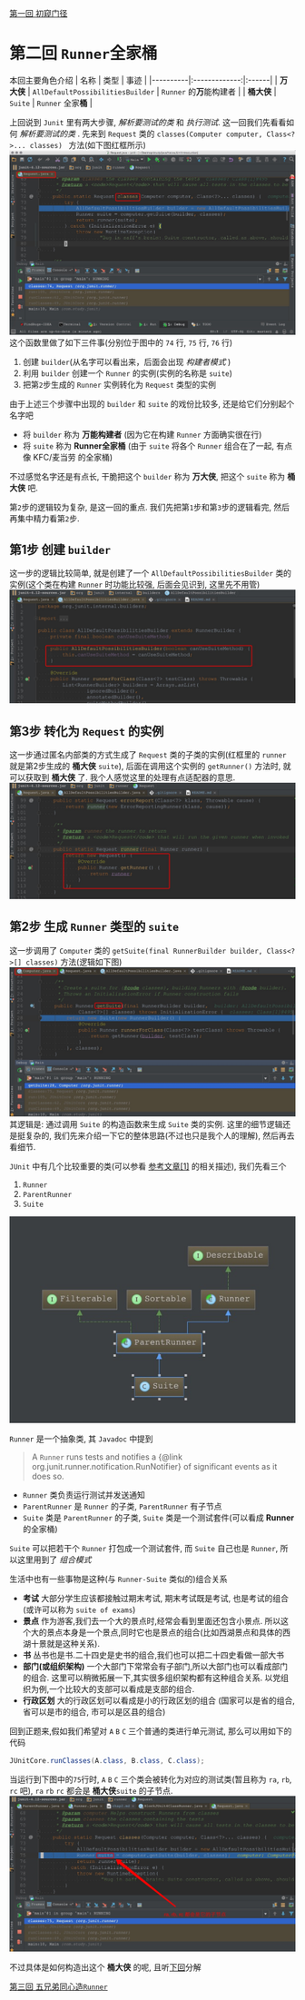 [第一回 初窥门径](chap1.md)
# 第二回 `Runner`全家桶

本回主要角色介绍
| 名称 | 类型 | 事迹 |
|----------|:-------------:|:------|
| **万大侠** | `AllDefaultPossibilitiesBuilder` | `Runner` 的**万**能构建者 |
| **桶大侠** | `Suite` | `Runner` 全家**桶** |


上回说到 `Junit` 里有两大步骤,
*解析要测试的类* 和 *执行测试*.
这一回我们先看看如何 *解析要测试的类* .
先来到 `Request` 类的 `classes(Computer computer, Class<?>... classes) ` 方法(如下图红框所示)
![IDEA 中的截图](pic/Request.png)
这个函数里做了如下三件事(分别位于图中的 `74` 行, `75` 行, `76` 行)
1. 创建 `builder`(从名字可以看出来，后面会出现 *构建者模式* )
2. 利用 `builder` 创建一个 `Runner` 的实例(实例的名称是 `suite`)
3. 把第`2`步生成的 `Runner` 实例转化为 `Request` 类型的实例


由于上述三个步骤中出现的 `builder` 和 `suite` 的戏份比较多,
还是给它们分别起个名字吧
* 将 `builder` 称为 **万能构建者** (因为它在构建 `Runner` 方面确实很在行)
* 将 `suite` 称为 **Runner全家桶** (由于 `suite` 将各个 `Runner` 组合在了一起, 有点像 KFC/麦当劳 的全家桶)

不过感觉名字还是有点长, 
干脆把这个 `builder` 称为 **万大侠**,
把这个 `suite` 称为 **桶大侠** 吧.

第`2`步的逻辑较为复杂,
是这一回的重点.
我们先把第`1`步和第`3`步的逻辑看完,
然后再集中精力看第`2`步.

## 第1步 创建 `builder`
这一步的逻辑比较简单, 
就是创建了一个 `AllDefaultPossibilitiesBuilder` 类的实例(这个类在构建 `Runner` 时功能比较强, 后面会见识到, 这里先不用管)
![IDEA 中的截图](pic/Builder.png)

## 第3步 转化为 `Request` 的实例
这一步通过匿名内部类的方式生成了 `Request` 类的子类的实例(红框里的 `runner` 就是第2步生成的 **桶大侠** `suite`), 
后面在调用这个实例的 `getRunner()` 方法时,
就可以获取到 **桶大侠** 了.
我个人感觉这里的处理有点适配器的意思.
![IDEA 中的截图](pic/step3.png)

## 第2步 生成 `Runner` 类型的 `suite`
这一步调用了 `Computer` 类的 `getSuite(final RunnerBuilder builder, Class<?>[] classes)` 方法(逻辑如下图)
![IDEA 中的截图](pic/Computer.png)
其逻辑是: 通过调用 `Suite` 的构造函数来生成 `Suite` 类的实例.
这里的细节逻辑还是挺复杂的, 
我们先来介绍一下它的整体思路(不过也只是我个人的理解),
然后再去看细节.

`JUnit` 中有几个比较重要的类(可以参看 [参考文章[1]](https://blog.saymagic.cn/android/2016/09/30/understand-Junit.html) 的相关描述),
我们先看三个
1. `Runner`
2. `ParentRunner`
3. `Suite`

![IDEA 中的截图](pic/Suite.png)


`Runner` 是一个抽象类,
其 `Javadoc` 中提到
> A `Runner` runs tests and notifies a {@link org.junit.runner.notification.RunNotifier}
> of significant events as it does so.

* `Runner` 类负责运行测试并发送通知
* `ParentRunner` 是 `Runner` 的子类, `ParentRunner` 有子节点
* `Suite` 类是 `ParentRunner` 的子类, `Suite` 类是一个测试套件(可以看成 **Runner** 的全家桶)

`Suite` 可以把若干个 `Runner` 打包成一个测试套件, 
而 `Suite` 自己也是 `Runner`,
所以这里用到了 *组合模式*

生活中也有一些事物是这种(与 `Runner-Suite` 类似的)组合关系
* **考试**
大部分学生应该都接触过期末考试, 期末考试既是考试, 也是考试的组合(或许可以称为 `suite of exams`)
* **景点** 
作为游客,我们去一个大的景点时,经常会看到里面还包含小景点.
所以这个大的景点本身是一个景点,同时它也是景点的组合(比如西湖景点和具体的西湖十景就是这种关系).
* **书** 
丛书也是书.二十四史是史书的组合,我们也可以把二十四史看做一部大书
* **部门(或组织架构)** 
一个大部门下常常会有子部门,所以大部门也可以看成部门的组合.
这里可以稍微拓展一下,其实很多组织架构都有这种组合关系.
以党组织为例,一个比较大的支部可以看成是支部的组合.
* **行政区划**
大的行政区划可以看成是小的行政区划的组合
(国家可以是省的组合, 省可以是市的组合, 市可以是区县的组合)

回到正题来,假如我们希望对 `A` `B` `C` 三个普通的类进行单元测试,
那么可以用如下的代码
```java
JUnitCore.runClasses(A.class, B.class, C.class);
```

当运行到下图中的`75`行时,
`A` `B` `C` 三个类会被转化为对应的测试类(暂且称为 `ra`, `rb`, `rc` 吧),
`ra` `rb` `rc` 都会是 **桶大侠**`suite` 的子节点.
![IDEA 中的截图](pic/rarbrc.png)

不过具体是如何构造出这个 **桶大侠** 的呢,
且听[下回](chap3.md)分解

[第三回 五兄弟同心造`Runner`](chap3.md)
